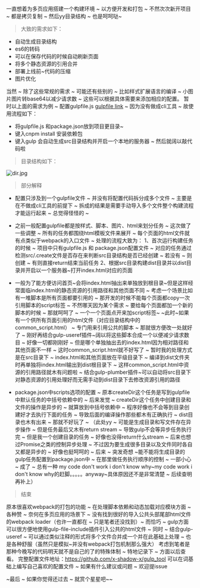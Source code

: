 一直想着为多页应用搭建一个构建环境 ~ 以方便开发和打包 ~ 不然次次新开项目 ~ 都是拷贝复制 ~ 然后yy目录结构 ~ 也是呵呵哒~

>大致的需求如下：

- 自动生成目录结构
- es6的转码
- 可以在保存代码的时候自动刷新页面
- 将多个静态资源的引用合并
- 部署上线前~代码的压缩
- 图片优化

当然 ~ 除了这些常规的需求 ~ 可能还有些别的 ~ 比如样式扩展语言的编译 ~ 小图片图片转base64以减少请求数 ~ 这些可以根据具体需要来添加相应的配置。
暂时以上面的需求为例 ~ 配置gulpfile.js [gulpfile link](https://github.com/x-shadow-x/gulp_tool/blob/master/gulpfile.js) ~ 因为没有做成cli工具 ~ 故使用流程如下：
- 将gulpfile.js 和package.json放到项目更目录~
- 键入cnpm install 安装依赖包
- 键入gulp 会自动生成src目录结构并开启一个本地的服务器 ~ 然后就阔以敲代码啦


> 目录结构如下：

![dir.jpg](http://upload-images.jianshu.io/upload_images/2737146-db93671c195c8d72.jpg?imageMogr2/auto-orient/strip%7CimageView2/2/w/1240)

> 部分解释

- 配置只涉及到一个gulpfile文件 ~ 并没有将配置代码拆分成多个文件 ~ 主要是在不做成cli工具的前提下 ~ 拆成的结果是需要手动导入多个文件整个构建流程才能运行起来
 ~ 总觉得怪怪的 ~ 

- 之前一般配置gulpfile都是按样式、脚本、图片、html来划分任务 ~ 这次做了一些调整 ~ 所有的任务都围绕html模板文件来展开 ~ 每个页面的html文件就有点类似于webpack的入口文件 ~ 处理的流程大致为：
1、首次运行构建任务的时候 ~ 项目中只有gulpfile.js 和 package.json配置文件 ~ 对应的任务通过检测src/.create文件是否存在来判断src目录结构是否已经创建 ~ 若没有 ~ 则创建 ~ 有则直接return结束当前任务
2、根据src目录构建dist目录并以dist目录并开启以一个服务器~打开index.html对应的页面

-  一般为了能方便访问首页~会将index.html抽出来单独放到根目录~但是这样经常面临index.html的静态资源的引用路径和其他页面不同 ~ 考虑一个场景比如有一堆脚本是所有页面都要引用的 ~ 那开发的时候不能每个页面都copy一次引用脚本的script标签 ~ 不然哪天因为某个需求 ~ 要给每个页面都加一个新的脚本的时候 ~ 那就呵呵了 ~ 一个一个页面点开来加script标签~ ~此时~如果有一个供所有页面引用的html文件（对应目录结构中的common_script.html） ~ 专门用来引用公共的脚本 ~ 那就很方便改一处就好了 ~ 刚好再结合gulp-useref插件~阔以将这些脚本合成一个以便减少请求数目 ~ 好像一切都刚刚好 ~ 但是哪个单独抽出去的index.html因为相对路径和其他页面不一样 ~ 这时common_script.html就不好写了 ~ 暂时我的处理方式是在src目录下
 ~ index.html和其他页面放在平级目录下 ~ 编译到dist文件夹时再单独将index.html输出到dist根目录下 ~ 这样common_script.html中资源的引用路径就木有问题啦 ~ 结合gulp-plumber插件~可以自动将src目录下对静态资源的引用处理好而无需手动到dist目录下去修改资源引用的路径

- package.json中scripts选项的配置 ~ 原本createDir这个任务是写到gulpfile中默认任务的中括号依赖中的 ~ 后来发觉 ~ createDir这个任务中创建目录和文件的操作是异步的 ~ 就算放到中括号依赖中 ~ 程序好像也不会等到目录创建好才去执行下面的任务 ~ 导致后面的编译操作那些都木有正确执行 ~ dist目录也木有出来 ~ 那就不好玩了 ~ （此处yy ~ 可能是生成目录和写文件存在异步操作 ~ 但是任务最后又木有return stream ~ 导致gulp不会等异步任务执行完 ~ 但是我一个创建目录的任务 ~ 好像也没得return什么stream ~ 后来也想过Promise之类的控制异步处理 ~ 不过因为要生成很多目录以及文件同时各自又都是异步的 ~ 好像也挺呵呵的 ~ 后来 ~ 突发奇想 ~能不能将生成目录的gulp任务配置到package.json中 ~ 在那里做任务执行顺序的控制 ~ 一部小心 ~ 成了 ~ 总有一种 my code don't work i don't know why~my code work i don't know why的赶脚。。。。。anyway~具体原因还不是非常清楚 ~ 后续查明再补上）
> 结束

原本很喜欢webpack的打包的功能 ~ 在处理脚本依赖和动态加载对应模块方面 ~ 各种赞 ~ 奈何在多页应用的场景下 ~ 没有找到很好的导入公共头部尾部html文件的webpack loader（也许一直都在 ~ 只是笔者还没找到）~ 而恰巧 ~ gulp方面可以很方便地使用gulp-file-include插件引入公共的html文件 ~ 同时 ~ 结合gulp-useref ~ 可以通过类似注释的形式将多个文件合并成一个并在此基础上处理 ~ 也是各种舒服（虽然只是模拟~并没有webpack打包机制那么强大）
考虑到笔者是那种今晚写的代码明天就不是自己的了的特殊体制 ~ 特地记录下 ~ 方面以后查看。
完整配置文件地址：https://github.com/x-shadow-x/gulp_tool 可以在词基础上编写自己喜欢的配置文件 ~ 如果有什么建议或问题 ~ 欢迎提issue

~最后 ~ 如果你觉得还过去 ~ 就赏个星星吧~~